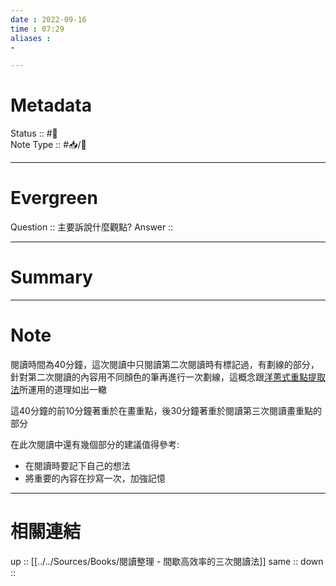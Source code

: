 ```yaml
---
date : 2022-09-16
time : 07:29
aliases :
- 

---
```


# Metadata
Status :: #🌱 <br>
Note Type :: #📥/📘 <br>

---
# Evergreen
Question :: 主要訴說什麼觀點?
Answer :: 


---

# Summary


---

# Note
閱讀時間為40分鐘，這次閱讀中只閱讀第二次閱讀時有標記過，有劃線的部分，針對第二次閱讀的內容用不同顏色的筆再進行一次劃線，這概念跟[洋蔥式重點提取法](../11%20筆記法/利用Progressive%20summary%20漸進式總結筆記法可以有效地從文章中提取重點.md)所運用的道理如出一轍

這40分鐘的前10分鐘著重於在畫重點，後30分鐘著重於閱讀第三次閱讀畫重點的部分

在此次閱讀中還有幾個部分的建議值得參考:
- 在閱讀時要記下自己的想法
- 將重要的內容在抄寫一次，加強記憶

---

# 相關連結

up :: [[../../Sources/Books/閱讀整理 - 間歇高效率的三次閱讀法]]
same :: 
down :: 


